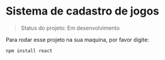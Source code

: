 # Sistema de cadastro de jogos
> Status do projeto: Em desenvolvimento

Para rodar esse projeto na sua maquina, por favor digite:

```
npm install react
```
